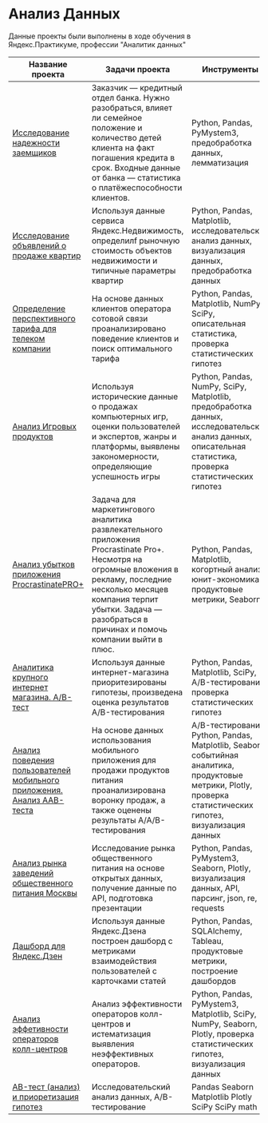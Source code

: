 # Анализ Данных
Данные проекты были выполнены в ходе обучения в Яндекс.Практикуме, профессии "Аналитик данных"

 Название проекта | Задачи проекта | Инструменты |
| -------------------- | --------------------- |---------------------------|
 [Исследование надежности заемщиков](https://github.com/Proxy451/Data_Analyst/blob/main/01%20Исследование%20надежности%20заемщиков.ipynb "Заголовок ссылки")  | Заказчик — кредитный отдел банка. Нужно разобраться, влияет ли семейное положение и количество детей клиента на факт погашения кредита в срок. Входные данные от банка — статистика о платёжеспособности клиентов.   | Python, Pandas, PyMystem3, предобработка данных, лемматизация |
 [Исследование объявлений о продаже квартир](https://github.com/Proxy451/Data_Analyst/blob/main/02%20Исследование%20объявлений%20о%20продаже%20квартир.ipynb "Заголовок ссылки")  | Используя данные сервиса Яндекс.Недвижимость, определилf рыночную стоимость объектов недвижимости и типичные параметры квартир  | Python, Pandas, Matplotlib, исследовательский анализ данных, визуализация данных, предобработка данных |
 [Определение перспективного тарифа для телеком компании](https://github.com/Proxy451/Data_Analyst/blob/main/03%20Определение%20перспективного%20тарифа%20для%20телеком%20компании%20.ipynb "Заголовок ссылки")  | На основе данных клиентов оператора сотовой связи проанализировано поведение клиентов и поиск оптимального тарифа  | Python, Pandas, Matplotlib, NumPy, SciPy, описательная статистика, проверка статистических гипотез |
 [Анализ Игровых продуктов](https://github.com/Proxy451/Data_Analyst/blob/main/04%20Исследование%20данных%20по%20рынку%20видеоигр.ipynb "Заголовок ссылки")  | Используя исторические данные о продажах компьютерных игр, оценки пользователей и экспертов, жанры и платформы, выявлены закономерности, определяющие успешность игры  | Python, Pandas, NumPy, SciPy, Matplotlib, предобработка данных, исследовательский анализ данных, описательная статистика, проверка статистических гипотез |
 [Анализ убытков приложения ProcrastinatePRO+](https://github.com/Proxy451/Data_Analyst/blob/main/05%20Анализ%20бизнес-показателей%20приложения%20Procrastinate%20Pro%2B.ipynb "Заголовок ссылки")  | Задача для маркетингового аналитика развлекательного приложения Procrastinate Pro+. Несмотря на огромные вложения в рекламу, последние несколько месяцев компания терпит убытки. Задача — разобраться в причинах и помочь компании выйти в плюс.  | Python, Pandas, Matplotlib, когортный анализ, юнит-экономика, продуктовые метрики, Seaborn |
 [Аналитика крупного интернет магазина. А/В-тест](https://github.com/Proxy451/Data_Analyst/blob/main/06%20Приоритизация%20гипотез%20и%20их%20анализ%20с%20помощью%20A_B%20теста.ipynb "Заголовок ссылки") | Используя данные интернет-магазина приоритезированы гипотезы, произведена оценка результатов A/B-тестирования  | Python, Pandas, Matplotlib, SciPy, A/B-тестирование, проверка статистических гипотез |
 [Анализ поведения пользователей мобильного приложения. Анализ ААВ-теста](https://github.com/Proxy451/Data_Analyst/blob/main/07%20Анализ%20поведения%20пользователей%20мобильного%20приложения%20на%20основе%20A-A-B-эксперимента.ipynb "Заголовок ссылки")  | На основе данных использования мобильного приложения для продажи продуктов питания проанализирована воронку продаж, а также оценены результаты A/A/B-тестирования  | A/B-тестирование, Python, Pandas, Matplotlib, Seaborn, событийная аналитика, продуктовые метрики, Plotly, проверка статистических гипотез, визуализация данных |
 [Анализ рынка заведений общественного питания Москвы](https://github.com/Proxy451/Data_Analyst/blob/main/08%20Анализ%20рынка%20заведений%20общественного%20питания%20Москвы.ipynb "Заголовок ссылки")  | Исследование рынка общественного питания на основе открытых данных, получение данные по API, подготовка презентации  | Python, Pandas, PyMystem3, Seaborn, Plotly, визуализация данных, API, парсинг, json, re, requests |
 [Дашборд для Яндекс.Дзен](https://github.com/Proxy451/Data_Analyst/blob/main/09%20Дашборд%20для%20Яндекс.Дзен.md "Заголовок ссылки")  | Используя данные Яндекс.Дзена построен дашборд с метриками взаимодействия пользователей с карточками статей  | Python, Pandas, SQLAlchemy, Tableau, продуктовые метрики, построение дашбордов |
 [Анализ эффетивности операторов колл-центров](https://github.com/Proxy451/Data_Analyst/blob/main/10.1%20Определение%20неэффективных%20операторов.ipynb "Заголовок ссылки")  | Анализ эффективности операторов колл-центров и истематизация выявления неэффективных операторов. | Python, Pandas, PyMystem3, Matplotlib, SciPy, NumPy, Seaborn, Plotly, проверка статистических гипотез, визуализация данных |
 [AB-тест (анализ) и приоретизация гипотез](https://github.com/Proxy451/Data_Analyst/blob/main/10.2%20A-B-тестирование.ipynb "Заголовок ссылки")  | Исследовательский анализ данных, A/B-тестирование  | Pandas Seaborn Matplotlib Plotly SciPy SciPy math |
